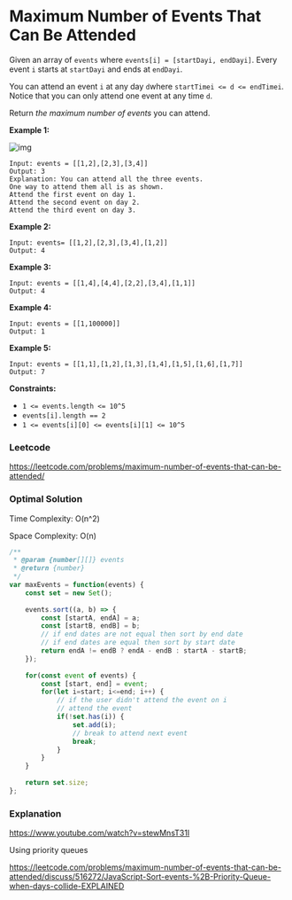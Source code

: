# Maximum Number of Events That Can Be Attended

Given an array of `events` where `events[i] = [startDayi, endDayi]`. Every event `i` starts at `startDayi` and ends at `endDayi`.

You can attend an event `i` at any day `d`where `startTimei <= d <= endTimei`. Notice that you can only attend one event at any time `d`.

Return *the maximum number of events* you can attend.

 

**Example 1:**

![img](https://assets.leetcode.com/uploads/2020/02/05/e1.png)

```
Input: events = [[1,2],[2,3],[3,4]]
Output: 3
Explanation: You can attend all the three events.
One way to attend them all is as shown.
Attend the first event on day 1.
Attend the second event on day 2.
Attend the third event on day 3.
```

**Example 2:**

```
Input: events= [[1,2],[2,3],[3,4],[1,2]]
Output: 4
```

**Example 3:**

```
Input: events = [[1,4],[4,4],[2,2],[3,4],[1,1]]
Output: 4
```

**Example 4:**

```
Input: events = [[1,100000]]
Output: 1
```

**Example 5:**

```
Input: events = [[1,1],[1,2],[1,3],[1,4],[1,5],[1,6],[1,7]]
Output: 7
```

 

**Constraints:**

- `1 <= events.length <= 10^5`
- `events[i].length == 2`
- `1 <= events[i][0] <= events[i][1] <= 10^5`



### Leetcode

https://leetcode.com/problems/maximum-number-of-events-that-can-be-attended/



### Optimal Solution

Time Complexity: O(n^2)

Space Complexity: O(n)

```js
/**
 * @param {number[][]} events
 * @return {number}
 */
var maxEvents = function(events) {
    const set = new Set();
    
    events.sort((a, b) => {
        const [startA, endA] = a;
        const [startB, endB] = b;
        // if end dates are not equal then sort by end date
        // if end dates are equal then sort by start date
        return endA != endB ? endA - endB : startA - startB;
    });
    
    for(const event of events) {
        const [start, end] = event;
        for(let i=start; i<=end; i++) {
            // if the user didn't attend the event on i
            // attend the event
            if(!set.has(i)) {
                set.add(i);
                // break to attend next event
                break;
            }
        }
    }
    
    return set.size;
};
```



### Explanation

https://www.youtube.com/watch?v=stewMnsT31I

Using priority queues

https://leetcode.com/problems/maximum-number-of-events-that-can-be-attended/discuss/516272/JavaScript-Sort-events-%2B-Priority-Queue-when-days-collide-EXPLAINED